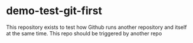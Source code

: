 # demo-test-git-first
This repository exists to test how Github runs another repository and itself at the same time. This repo should be triggered by another repo
